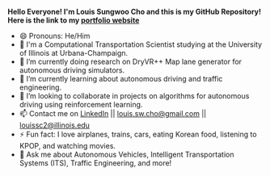 **Hello Everyone! I'm Louis Sungwoo Cho and this is my GitHub Repository! Here is the link to my [portfolio website](https://lotlouischoitslab.github.io/lotlouischoportfolio)**

- 😄 Pronouns: He/Him
- 🏫 I'm a Computational Transportation Scientist studying at the University of Illinois at Urbana-Champaign. 
- 🔭 I’m currently doing research on DryVR++ Map lane generator for autonomous driving simulators.
- 🌱 I’m currently learning about autonomous driving and traffic engineering.
- 👯 I’m looking to collaborate in projects on algorithms for autonomous driving using reinforcement learning.
- 📫 Contact me on [LinkedIn](https://www.linkedin.com/in/louis-sungwoo-cho/) || [louis.sw.cho@gmail.com](mailto:louis.sw.cho@gmail.com) || [louissc2@illinois.edu](mailto:louissc2@illinois.edu)
- ⚡ Fun fact: I love airplanes, trains, cars, eating Korean food, listening to KPOP, and watching movies.
- 💬 Ask me about Autonomous Vehicles, Intelligent Transportation Systems (ITS), Traffic Engineering, and more!



<!-- -  ...
- 🤔 I’m looking for help with
- 💬 Ask me about ... -->

